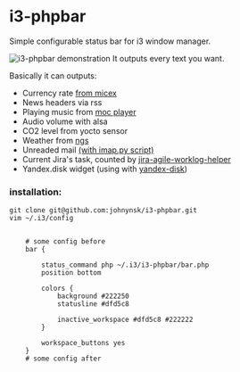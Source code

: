 # i3-phpbar

Simple configurable status bar for i3 window manager.

![i3-phpbar demonstration](https://hsto.org/files/a33/ed5/d52/a33ed5d52427408f9d7c14f7e5fbc748.gif)
It outputs every text you want.

Basically it can outputs:

- Currency rate [from micex](http://moex.ru)
- News headers via rss
- Playing music from [moc player](https://wiki.archlinux.org/index.php/Moc)
- Audio volume with alsa
- CO2 level from yocto sensor
- Weather from [ngs](http://pogoda.ngs.ru)
- Unreaded mail [(with imap.py script)](https://github.com/d2one/imap.py)
- Current Jira's task, counted by [jira-agile-worklog-helper](https://github.com/seletskiy/jira-agile-worklog-helper) 
- Yandex.disk widget (using with [yandex-disk](https://disk.yandex.ru/download/))

### installation:
    git clone git@github.com:johnynsk/i3-phpbar.git
    vim ~/.i3/config

```
    
    # some config before
    bar {

        status_command php ~/.i3/i3-phpbar/bar.php
        position bottom

        colors {
            background #222250
            statusline #dfd5c8

            inactive_workspace #dfd5c8 #222222
        }
        
        workspace_buttons yes
    }
    # some config after
```
